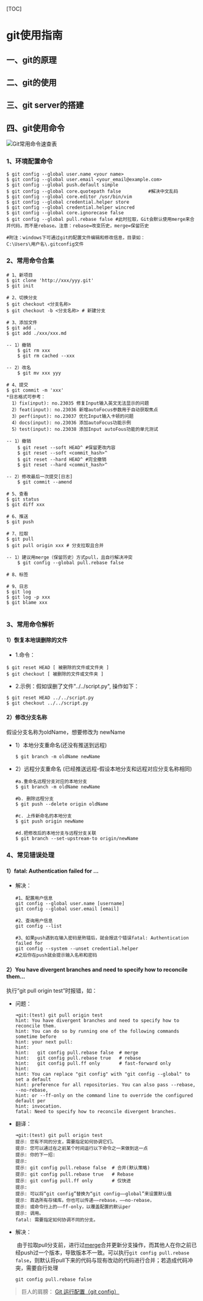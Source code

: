 [TOC]

# git使用指南



## 一、git的原理



## 二、git的使用



## 三、git server的搭建



## 四、git使用命令

![Git常用命令速查表](.\images\git常用命令.jpg)



### 1、环境配置命令

```shell
$ git config --global user.name <your name>
$ git config --global user.email <your_email@example.com>
$ git config --global push.default simple
$ git config --global core.quotepath false			#解决中文乱码
$ git config --global core.editor /usr/bin/vim
$ git config --global credential.helper store
$ git config --global credential.helper wincred
$ git config --global core.ignorecase false
$ git config --global pull.rebase false #此时拉取，Git会默认使用merge来合并代码，而不是rebase。注意：rebase=改变历史，merge=保留历史

#附注：windows下可通过git的配置文件编辑和修改信息，目录如：
C:\Users\用户名\.gitconfig文件
```



### 2、常用命令合集

```shell
# 1、新项目
$ git clone 'http://xxx/yyy.git'
$ git init

# 2、切换分支
$ git checkout <分支名称>
$ git checkout -b <分支名称> # 新建分支

# 3、添加文件
$ git add .
$ git add ./xxx/xxx.md

-- 1）撤销
	$ git rm xxx
	$ git rm cached --xxx
	
-- 2）改名
	$ git mv xxx yyy

# 4、提交
$ git commit -m 'xxx'
*日志格式可参考：
  1）fix(input): no.23035 修复Input输入英文无法显示的问题
  2）feat(input): no.23036 新增autoFocus参数用于自动获取焦点
  3）perf(input): no.23037 优化Input输入卡顿的问题
  4）docs(input): no.23036 添加autoFocus功能示例
  5）test(input): no.23038 添加Input autoFous功能的单元测试
  
-- 1）撤销
	$ git reset --soft HEAD^ #保留更改内容
	$ git reset --soft <commit_hash>^
	$ git reset --hard HEAD^ #完全撤销
	$ git reset --hard <commit_hash>^

-- 2）修改最后一次提交[日志]
	$ git commit --amend

# 5、查看
$ git status
$ git diff xxx

# 6、推送
$ git push

# 7、拉取
$ git pull
$ git pull origin xxx # 分支拉取且合并

-- 1）建议用merge（保留历史）方式pull，且自行解决冲突
	$ git config --global pull.rebase false

# 8、标签

# 9、日志
$ git log
$ git log -p xxx
$ git blame xxx


```



### 3、常用命令解析

#### 1）恢复本地误删除的文件

* 1.命令：

```shell
$ git reset HEAD [ 被删除的文件或文件夹 ]	
$ git checkout [ 被删除的文件或文件夹 ]
```

* 2.示例：假如误删了文件"../../script.py", 操作如下：

```shell
$ git reset HEAD ../../script.py
$ git checkout ../../script.py
```



#### 2）修改分支名称

假设分支名称为oldName，想要修改为 newName

* 1）本地分支重命名(还没有推送到远程)

  ```shell
  $ git branch -m oldName newName
  ```

* 2）远程分支重命名 (已经推送远程-假设本地分支和远程对应分支名称相同)

  ```shell
  #a.重命名远程分支对应的本地分支
  $ git branch -m oldName newName
  
  #b. 删除远程分支
  $ git push --delete origin oldName
  
  #c. 上传新命名的本地分支
  $ git push origin newName
  
  #d.把修改后的本地分支与远程分支关联
  $ git branch --set-upstream-to origin/newName
  ```



### 4、常见错误处理

#### 1）fatal: Authentication failed for ...
* 解决：

  ```shell
  #1、配置用户信息
  git config --global user.name [username]
  git config --global user.email [email]
  
  #2、查询用户信息
  git config --list
  
  #3、如果push遇到在输入密码是熟错后，就会报这个错误fatal: Authentication failed for
  git config --system --unset credential.helper
  #之后你在push就会提示输入名称和密码
  ```

  

#### 2）You have divergent branches and need to specify how to reconcile them...

执行“git pull origin test”时报错，如：

* 问题：

  ```shell
  ➜git:(test) git pull origin test
  hint: You have divergent branches and need to specify how to reconcile them.
  hint: You can do so by running one of the following commands sometime before
  hint: your next pull:
  hint: 
  hint:   git config pull.rebase false  # merge
  hint:   git config pull.rebase true   # rebase
  hint:   git config pull.ff only       # fast-forward only
  hint: 
  hint: You can replace "git config" with "git config --global" to set a default
  hint: preference for all repositories. You can also pass --rebase, --no-rebase,
  hint: or --ff-only on the command line to override the configured default per
  hint: invocation.
  fatal: Need to specify how to reconcile divergent branches.
  ```

* 翻译：

  ```shell
  ➜git:(test) git pull origin test
  提示: 您有不同的分支，需要指定如何协调它们。
  提示: 您可以通过在之前某个时间运行以下命令之一来做到这一点
  提示: 你的下一招:
  提示: 
  提示: git config pull.rebase false 	# 合并(默认策略)
  提示: git config pull.rebase true  	# Rebase
  提示: git config pull.ff only	 	# 仅快进
  提示: 
  提示: 可以将“git config”替换为“git config——global”来设置默认值
  提示: 首选所有存储库。你也可以传递——rebase，——no-rebase，
  提示: 或命令行上的——ff-only，以覆盖配置的默认per
  提示: 调用。
  fatal: 需要指定如何协调不同的分支。
  ```

* 解决：

  ​	由于拉取pull分支前，进行过[merge](https://so.csdn.net/so/search?q=merge&spm=1001.2101.3001.7020)合并更新分支操作，而其他人在你之前已经push过一个版本，导致版本不一致。可以执行`git config pull.rebase false`，则默认将pull下来的代码与现有改动的代码进行合并；若造成代码冲突，需要自行处理
  
  ```shell
  git config pull.rebase false
  ```

  
  
  





> 巨人的肩膀：
> [Git 运行配置（git config）](https://www.jianshu.com/p/f29ca723db4f)